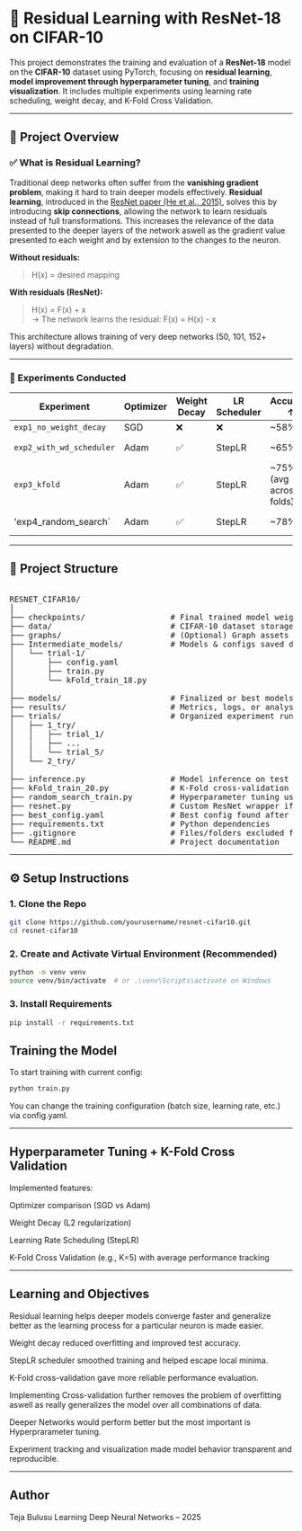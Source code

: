 # 🧠 Residual Learning with ResNet-18 on CIFAR-10

This project demonstrates the training and evaluation of a **ResNet-18** model on the **CIFAR-10** dataset using PyTorch, focusing on **residual learning**, **model improvement through hyperparameter tuning**, and **training visualization**. It includes multiple experiments using learning rate scheduling, weight decay, and K-Fold Cross Validation.

---

## 📌 Project Overview

### ✅ What is Residual Learning?

Traditional deep networks often suffer from the **vanishing gradient problem**, making it hard to train deeper models effectively. **Residual learning**, introduced in the [ResNet paper (He et al., 2015)](https://arxiv.org/abs/1512.03385), solves this by introducing **skip connections**, allowing the network to learn residuals instead of full transformations. This increases the relevance of the data presented to the deeper layers of the network aswell as the gradient value presented to each weight and by extension to the changes to the neuron. 

**Without residuals:**
> H(x) = desired mapping

**With residuals (ResNet):**
> H(x) = F(x) + x  
> → The network learns the residual: F(x) = H(x) - x

This architecture allows training of very deep networks (50, 101, 152+ layers) without degradation.

---

### 🧪 Experiments Conducted

| Experiment              | Optimizer | Weight Decay | LR Scheduler | Accuracy ↑ | Notes                               |
|-------------------------|-----------|--------------|--------------|------------|-------------------------------------|
| `exp1_no_weight_decay`  | SGD       | ❌           | ❌           | ~58%       | Baseline                            |
| `exp2_with_wd_scheduler`| Adam      | ✅           | StepLR       | ~65%       | Improved generalization             |
| `exp3_kfold`            | Adam      | ✅           | StepLR       | ~75% (avg across folds) | Better model stability |
| 'exp4_random_search`    | Adam      | ✅           | StepLR       | ~78%       | Hyperparameter Tuning               |

---

## 🔧 Project Structure
<Pre>

RESNET_CIFAR10/
│
├── checkpoints/                  # Final trained model weights
├── data/                         # CIFAR-10 dataset storage
├── graphs/                       # (Optional) Graph assets for reports
├── Intermediate_models/          # Models & configs saved during training
│   └── trial-1/
│       ├── config.yaml
│       ├── train.py
│       └── kFold_train_18.py
│
├── models/                       # Finalized or best models
├── results/                      # Metrics, logs, or analysis outputs
├── trials/                       # Organized experiment runs
│   ├── 1_try/
│   │   ├── trial_1/
│   │   ├── ...
│   │   └── trial_5/
│   └── 2_try/
│
├── inference.py                  # Model inference on test images
├── kFold_train_20.py             # K-Fold cross-validation training script
├── random_search_train.py        # Hyperparameter tuning using random search
├── resnet.py                     # Custom ResNet wrapper if used
├── best_config.yaml              # Best config found after tuning
├── requirements.txt              # Python dependencies
├── .gitignore                    # Files/folders excluded from Git
└── README.md                     # Project documentation
</Pre>



---

## ⚙️ Setup Instructions

### 1. Clone the Repo
```bash
git clone https://github.com/yourusername/resnet-cifar10.git
cd resnet-cifar10
```
### 2. Create and Activate Virtual Environment (Recommended)
```bash
python -m venv venv
source venv/bin/activate  # or .\venv\Scripts\activate on Windows
```

### 3. Install Requirements
```bash
pip install -r requirements.txt
```
## Training the Model
To start training with current config:

```bash
python train.py
```
You can change the training configuration (batch size, learning rate, etc.) via config.yaml.

---

## Hyperparameter Tuning + K-Fold Cross Validation
Implemented features:

 Optimizer comparison (SGD vs Adam)

 Weight Decay (L2 regularization)

 Learning Rate Scheduling (StepLR)

 K-Fold Cross Validation (e.g., K=5) with average performance tracking

 ---

 ## Learning and Objectives

Residual learning helps deeper models converge faster and generalize better as the learning process for a particular neuron is made easier.

Weight decay reduced overfitting and improved test accuracy.

StepLR scheduler smoothed training and helped escape local minima.

K-Fold cross-validation gave more reliable performance evaluation.

Implementing Cross-validation further removes the problem of overfitting aswell as really generalizes the model over all combinations of data.

Deeper Networks would perform better but the most important is Hyperprarameter tuning.

Experiment tracking and visualization made model behavior transparent and reproducible.

---

## Author
Teja Bulusu
Learning Deep Neural Networks – 2025


